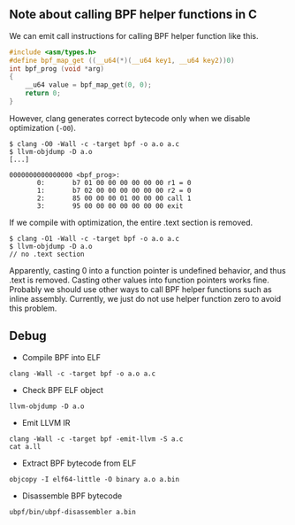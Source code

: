 ## Note about calling BPF helper functions in C
We can emit call instructions for calling BPF helper function like this.

```c
#include <asm/types.h>
#define bpf_map_get ((__u64(*)(__u64 key1, __u64 key2))0)
int bpf_prog (void *arg)
{
	__u64 value = bpf_map_get(0, 0);
	return 0;
}
```

However, clang generates correct bytecode only when we disable optimization (`-O0`).

```
$ clang -O0 -Wall -c -target bpf -o a.o a.c
$ llvm-objdump -D a.o
[...]

0000000000000000 <bpf_prog>:
       0:       b7 01 00 00 00 00 00 00 r1 = 0
       1:       b7 02 00 00 00 00 00 00 r2 = 0
       2:       85 00 00 00 01 00 00 00 call 1
       3:       95 00 00 00 00 00 00 00 exit
```

If we compile with optimization, the entire .text section is removed.

```
$ clang -O1 -Wall -c -target bpf -o a.o a.c
$ llvm-objdump -D a.o
// no .text section
```

Apparently, casting 0 into a function pointer is undefined behavior, and thus .text is removed. Casting other values into function pointers works fine.
Probably we should use other ways to call BPF helper functions such as inline assembly.
Currently, we just do not use helper function zero to avoid this problem.

## Debug
- Compile BPF into ELF
```
clang -Wall -c -target bpf -o a.o a.c
```

- Check BPF ELF object
```
llvm-objdump -D a.o
```

- Emit LLVM IR
```
clang -Wall -c -target bpf -emit-llvm -S a.c
cat a.ll
```

- Extract BPF bytecode from ELF
```
objcopy -I elf64-little -O binary a.o a.bin
```

- Disassemble BPF bytecode
```
ubpf/bin/ubpf-disassembler a.bin
```
